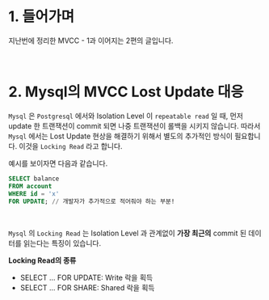 # 1. 들어가며

지난번에 정리한 MVCC - 1과 이어지는 2편의 글입니다. 

&nbsp;

# 2. Mysql의 MVCC Lost Update 대응

`Mysql` 은 `Postgresql` 에서와 Isolation Level 이 `repeatable read` 일 때, 먼저 update 한 트랜잭션이 commit 되면 나중 트랜잭션이 롤백을 시키지 않습니다. 따라서 `Mysql` 에서는 Lost Update 현상을 해결하기 위해서 별도의 추가적인 방식이 필요합니다. 이것을 `Locking Read` 라고 합니다.

예시를 보이자면 다음과 같습니다.

```SQL
SELECT balance
FROM account
WHERE id = 'x'
FOR UPDATE; // 개발자가 추가적으로 적어줘야 하는 부분!
```

<br>

`Mysql` 의 `Locking Read` 는 Isolation Level 과 관계없이 **가장 최근의** commit 된 데이터를 읽는다는 특징이 있습니다.

**Locking Read의 종류** 

- SELECT ... FOR UPDATE: Write 락을 획득
- SELECT ... FOR SHARE: Shared 락을 획득


